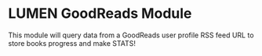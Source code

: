 # LUMEN GoodReads Module

This module will query data from a GoodReads user profile RSS feed URL to store books progress and make STATS!